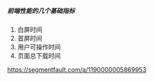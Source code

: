 ##### 前端性能的几个基础指标
1. 白屏时间
2. 首屏时间
3. 用户可操作时间
4. 页面总下载时间

https://segmentfault.com/a/1190000005869953